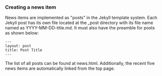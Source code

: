 ### Creating a news item

News items are implemented as "posts" in the Jekyll template
system. Each Jekyll post has its own file located at the _post
directory with its file name named as YYYY-MM-DD-title.md. It must
also have the preamble for posts as shown below:

    ---
    layout: post
    title: Post Title
    ---

The list of all posts can be found at news.html. Additionally, the
recent five news items are automatically linked from the top page.
